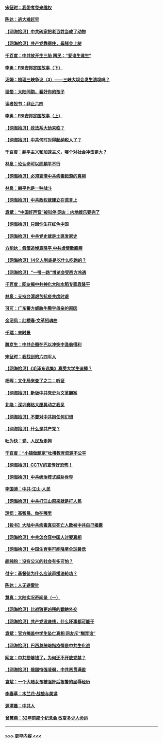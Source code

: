 #### [宋征时：我带考卷来维权](../pages/nsc993/n12994088.md?t=06040001) 
#### [陈达：逃大难赶早](../pages/nsc993/n12993569.md?t=06040001) 
#### [【网海拾贝】中共砖家把老百姓当成了动物](../pages/nsc993/n12993483.md?t=06040001) 
#### [【网海拾贝】共产党靠得住，母猪会上树](../pages/nsc993/n12990730.md?t=06040001) 
#### [千百度：中共放开生三胎 网民：“爱谁生谁生”](../pages/nsc993/n12990644.md?t=06040001) 
#### [李勇：FBI安邦定国故事（下）](../pages/nsc993/n12987854.md?t=06040001) 
#### [汤姆：梳理三峡争议（3）——三峡大坝会发生溃坝吗？](../pages/nsc993/n12989806.md?t=06040001) 
#### [理悟：大陆同胞，看好你的孩子](../pages/nsc993/n12989778.md?t=06040001) 
#### [读者投书：非止六四](../pages/nsc993/n12989673.md?t=06040001) 
#### [李勇：FBI安邦定国故事（上）](../pages/nsc993/n12987749.md?t=06040001) 
#### [【网海拾贝】政法系大劫来临？](../pages/nsc993/n12987596.md?t=06040001) 
#### [【网海拾贝】中共何时对得起纳税人了？](../pages/nsc993/n12985578.md?t=06040001) 
#### [千百度：躺平主义和加速主义，哪个对社会冲击更大？](../pages/nsc993/n12985512.md?t=06040001) 
#### [林泉：论认命可以而躺平不行](../pages/nsc993/n12985505.md?t=06040001) 
#### [【网海拾贝】必须查清中共病毒起源的真相](../pages/nsc993/n12984276.md?t=06040001) 
#### [林泉：躺平也是一种战斗](../pages/nsc993/n12984194.md?t=06040001) 
#### [【网海拾贝】中共政权就建立在谎言上](../pages/nsc993/n12981880.md?t=06040001) 
#### [袁斌：“中国好声音”被叫停 网友：内地娱乐要完了](../pages/nsc993/n12981826.md?t=06040001) 
#### [【网海拾贝】只因你生在红色中国](../pages/nsc993/n12979096.md?t=06040001) 
#### [【网海拾贝】中共党史就是土匪发家史](../pages/nsc993/n12976478.md?t=06040001) 
#### [方能达：假借追悼袁隆平 中共虚情散臊腥](../pages/nsc993/n12976396.md?t=06040001) 
#### [【网海拾贝】14亿人到底是吃什么吃饱的？](../pages/nsc993/n12974125.md?t=06040001) 
#### [【网海拾贝】“一带一路”博览会受西方冷遇](../pages/nsc993/n12971787.md?t=06040001) 
#### [千百度：网友揭中共神化大陆水稻专家袁隆平](../pages/nsc993/n12971733.md?t=06040001) 
#### [林泉：支持台湾艰苦抗疫共度时艰](../pages/nsc993/n12971350.md?t=06040001) 
#### [可可：广东警方威胁牛腾宇母亲的原因](../pages/nsc993/n12971100.md?t=06040001) 
#### [金浴凤：红楼春·文革招魂曲](../pages/nsc993/n12970354.md?t=06040001) 
#### [千瑞：末时景](../pages/nsc993/n12970337.md?t=06040001) 
#### [魏京生：中共企图在巴以冲突中渔翁得利](../pages/nsc993/n12970286.md?t=06040001) 
#### [宋征时：我找到的六四军人](../pages/nsc993/n12970213.md?t=06040001) 
#### [【网海拾贝】《毛泽东选集》真受大学生追捧？](../pages/nsc993/n12968779.md?t=06040001) 
#### [杨晖：文化局来查了之二：听证](../pages/nsc993/n12966528.md?t=06040001) 
#### [【网海拾贝】新版中共党史为文革翻案](../pages/nsc993/n12967526.md?t=06040001) 
#### [北隐：深圳赛格大厦晃动之我见](../pages/nsc993/n12967393.md?t=06040001) 
#### [【网海拾贝】不要对中共抱任何幻想](../pages/nsc993/n12965222.md?t=06040001) 
#### [【网海拾贝】什么是共产党？](../pages/nsc993/n12962781.md?t=06040001) 
#### [吐为快：党、人民及走狗](../pages/nsc993/n12962747.md?t=06040001) 
#### [千百度：“小镇做题家”吐槽教育资源不公平](../pages/nsc993/n12962705.md?t=06040001) 
#### [【网海拾贝】CCTV的宣传好恐怖！](../pages/nsc993/n12959984.md?t=06040001) 
#### [【网海拾贝】中共统治模式威胁世界](../pages/nsc993/n12957622.md?t=06040001) 
#### [李国涛：中共‧江山‧人民](../pages/nsc993/n12957502.md?t=06040001) 
#### [【网海拾贝】中共打江山原来就是打人民](../pages/nsc993/n12954345.md?t=06040001) 
#### [理悟：高智晟，你在哪里](../pages/nsc993/n12953115.md?t=06040001) 
#### [【投书】大陆中共病毒真实死亡人数被中共自己揭露](../pages/nsc993/n12953050.md?t=06040001) 
#### [【网海拾贝】中共怎会容中国人讨要真相](../pages/nsc993/n12952161.md?t=06040001) 
#### [【网海拾贝】中国生育率可能降至全球最低](../pages/nsc993/n12948793.md?t=06040001) 
#### [颜纯钩：没有公义的社会有多可怕？](../pages/nsc993/n12947626.md?t=06040001) 
#### [付宁：基督徒为什么应该声援法轮功？](../pages/nsc993/n12947233.md?t=06040001) 
#### [陈达：人无避雷针](../pages/nsc993/n12947098.md?t=06040001) 
#### [慧真：大陆实况奇闻录（一）](../pages/nsc993/n12945811.md?t=06040001) 
#### [【网海拾贝】比战狼更凶残的戳瞎外交](../pages/nsc993/n12945717.md?t=06040001) 
#### [【网海拾贝】共产党没底线，什么坏事都可能干](../pages/nsc993/n12942090.md?t=06040001) 
#### [袁斌：官方掩盖中学生坠亡真相 网友斥“糊弄谁”](../pages/nsc993/n12942029.md?t=06040001) 
#### [【网海拾贝】巴西总统暗指疫情是中共生化战](../pages/nsc993/n12938999.md?t=06040001) 
#### [网友：中共捞够钱了，为何还不开放党禁？](../pages/nsc993/n12938952.md?t=06040001) 
#### [【网海拾贝】俄国恃强凌弱，中共恶贯满盈](../pages/nsc993/n12936626.md?t=06040001) 
#### [袁斌：一个大陆女孩被强奸后报警的屈辱经历](../pages/nsc993/n12936547.md?t=06040001) 
#### [李春草：木兰花·战狼与美谍](../pages/nsc993/n12935995.md?t=06040001) 
#### [源清晨：中共人](../pages/nsc993/n12935589.md?t=06040001) 
#### [曾慧燕：32年前那个纪念会 改变多少人命运](../pages/nsc993/n12934233.md?t=06040001) 

----
#### [ >>> 更早内容 <<< ](../indexes/nsc993-earlier.md)
